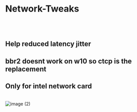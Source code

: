 # Network-Tweaks
<br></br>
## Help reduced latency jitter
## bbr2 doesnt work on w10 so ctcp is the replacement
## Only for intel network card
<br>![image (2)](https://github.com/user-attachments/assets/fee8a777-fd52-47bb-92a3-3fab564b693a)
</br>
<br></br>
